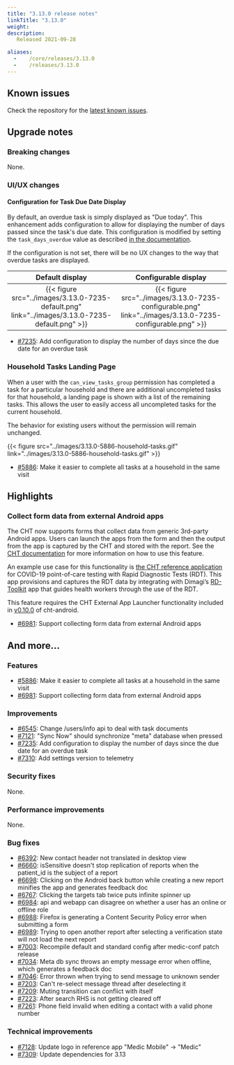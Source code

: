 ```yaml
---
title: "3.13.0 release notes"
linkTitle: "3.13.0"
weight:
description: 
   Released 2021-09-28

aliases:
  -    /core/releases/3.13.0
  -    /releases/3.13.0
---
```


## Known issues

Check the repository for the [latest known issues](https://github.com/medic/cht-core/issues?q=is%3Aissue+label%3A%22Affects%3A+3.13.0%22).

## Upgrade notes

### Breaking changes

None.

### UI/UX changes

#### Configuration for Task Due Date Display

By default, an overdue task is simply displayed as "Due today". This enhancement adds configuration to allow for displaying the number of days passed since the task's due date. This configuration is modified by setting the `task_days_overdue` value as described [in the documentation](https://docs.communityhealthtoolkit.org/apps/reference/app-settings/#app_settingsjson).

If the configuration is not set, there will be no UX changes to the way that overdue tasks are displayed.

Default display | Configurable display
:-------------------------:|:-------------------------:
{{< figure src="../images/3.13.0-7235-default.png" link="../images/3.13.0-7235-default.png" >}}  |  {{< figure src="../images/3.13.0-7235-configurable.png" link="../images/3.13.0-7235-configurable.png" >}} 

- [#7235](https://github.com/medic/cht-core/issues/7235): Add configuration to display the number of days since the due date for an overdue task

### Household Tasks Landing Page

When a user with the `can_view_tasks_group` permission has completed a task for a particular household and there are additional uncompleted tasks for that household, a landing page is shown with a list of the remaining tasks. This allows the user to easily access all uncompleted tasks for the current household.

The behavior for existing users without the permission will remain unchanged.

{{< figure src="../images/3.13.0-5886-household-tasks.gif" link="../images/3.13.0-5886-household-tasks.gif" >}}

- [#5886](https://github.com/medic/cht-core/issues/5886): Make it easier to complete all tasks at a household in the same visit

## Highlights

### Collect form data from external Android apps

The CHT now supports forms that collect data from generic 3rd-party Android apps. Users can launch the apps from the form and then the output from the app is captured by the CHT and stored with the report. See the [CHT documentation](https://docs.communityhealthtoolkit.org/apps/reference/forms/app/#android-app-launcher) for more information on how to use this feature.

An example use case for this functionality is [the CHT reference application](https://docs.communityhealthtoolkit.org/apps/examples/covid-rdt-reference-app/) for COVID-19 point-of-care testing with Rapid Diagnostic Tests (RDT). This app provisions and captures the RDT data by integrating with Dimagi’s [RD-Toolkit](https://github.com/dimagi/rd-toolkit/) app that guides health workers through the use of the RDT.

This feature requires the CHT External App Launcher functionality included in [v0.10.0](https://github.com/medic/cht-android/releases/tag/v0.10.0) of cht-android.

- [#6981](https://github.com/medic/cht-core/issues/6981): Support collecting form data from external Android apps

## And more...

### Features

- [#5886](https://github.com/medic/cht-core/issues/5886): Make it easier to complete all tasks at a household in the same visit
- [#6981](https://github.com/medic/cht-core/issues/6981): Support collecting form data from external Android apps

### Improvements

- [#6545](https://github.com/medic/cht-core/issues/6545): Change /users/info api to deal with task documents
- [#7121](https://github.com/medic/cht-core/issues/7121): "Sync Now" should synchronize "meta" database when pressed
- [#7235](https://github.com/medic/cht-core/issues/7235): Add configuration to display the number of days since the due date for an overdue task
- [#7310](https://github.com/medic/cht-core/issues/7310): Add settings version to telemetry

### Security fixes

None.

### Performance improvements

None.

### Bug fixes

- [#6392](https://github.com/medic/cht-core/issues/6392): New contact header not translated in desktop view
- [#6660](https://github.com/medic/cht-core/issues/6660): isSensitive doesn't stop replication of reports when the patient_id is the subject of a report
- [#6698](https://github.com/medic/cht-core/issues/6698): Clicking on the Android back button while creating a new report minifies the app and generates feedback doc
- [#6767](https://github.com/medic/cht-core/issues/6767): Clicking the targets tab twice puts infinite spinner up
- [#6984](https://github.com/medic/cht-core/issues/6984): api and webapp can disagree on whether a user has an online or offline role
- [#6988](https://github.com/medic/cht-core/issues/6988): Firefox is generating a Content Security Policy error when submitting a form
- [#6989](https://github.com/medic/cht-core/issues/6989): Trying to open another report after selecting a verification state will not load the next report
- [#7003](https://github.com/medic/cht-core/issues/7003): Recompile default and standard config after medic-conf patch release
- [#7034](https://github.com/medic/cht-core/issues/7034): Meta db sync throws an empty message error when offline, which generates a feedback doc
- [#7046](https://github.com/medic/cht-core/issues/7046): Error thrown when trying to send message to unknown sender
- [#7203](https://github.com/medic/cht-core/issues/7203): Can't re-select message thread after deselecting it
- [#7209](https://github.com/medic/cht-core/issues/7209): Muting transition can conflict with itself
- [#7223](https://github.com/medic/cht-core/issues/7223): After search RHS is not getting cleared off
- [#7261](https://github.com/medic/cht-core/issues/7261): Phone field invalid when editing a contact with a valid phone number

### Technical improvements

- [#7128](https://github.com/medic/cht-core/issues/7128): Update logo in reference app "Medic Mobile" -> "Medic"
- [#7309](https://github.com/medic/cht-core/issues/7309): Update dependencies for 3.13
